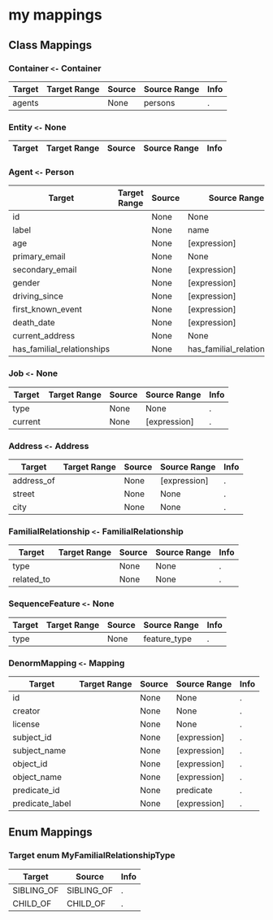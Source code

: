 # my mappings

## Class Mappings


### Container `<-` Container

| Target | Target Range | Source | Source Range | Info |
| ------ | ------ | ---- | ---- | ---- |
| agents | | None |  persons  | . | . |

### Entity `<-` None

| Target | Target Range | Source | Source Range | Info |
| ------ | ------ | ---- | ---- | ---- |

### Agent `<-` Person

| Target | Target Range | Source | Source Range | Info |
| ------ | ------ | ---- | ---- | ---- |
| id | | None |  None  | . | . |
| label | | None |  name  | . | . |
| age | | None |  [expression]  | . | . |
| primary_email | | None |  None  | . | . |
| secondary_email | | None |  [expression]  | . | . |
| gender | | None |  [expression]  | . | . |
| driving_since | | None |  [expression]  | . | . |
| first_known_event | | None |  [expression]  | . | . |
| death_date | | None |  [expression]  | . | . |
| current_address | | None |  None  | . | . |
| has_familial_relationships | | None |  has_familial_relationships  | . | . |

### Job `<-` None

| Target | Target Range | Source | Source Range | Info |
| ------ | ------ | ---- | ---- | ---- |
| type | | None |  None  | . | . |
| current | | None |  [expression]  | . | . |

### Address `<-` Address

| Target | Target Range | Source | Source Range | Info |
| ------ | ------ | ---- | ---- | ---- |
| address_of | | None |  [expression]  | . | . |
| street | | None |  None  | . | . |
| city | | None |  None  | . | . |

### FamilialRelationship `<-` FamilialRelationship

| Target | Target Range | Source | Source Range | Info |
| ------ | ------ | ---- | ---- | ---- |
| type | | None |  None  | . | . |
| related_to | | None |  None  | . | . |

### SequenceFeature `<-` None

| Target | Target Range | Source | Source Range | Info |
| ------ | ------ | ---- | ---- | ---- |
| type | | None |  feature_type  | . | . |

### DenormMapping `<-` Mapping

| Target | Target Range | Source | Source Range | Info |
| ------ | ------ | ---- | ---- | ---- |
| id | | None |  None  | . | . |
| creator | | None |  None  | . | . |
| license | | None |  None  | . | . |
| subject_id | | None |  [expression]  | . | . |
| subject_name | | None |  [expression]  | . | . |
| object_id | | None |  [expression]  | . | . |
| object_name | | None |  [expression]  | . | . |
| predicate_id | | None |  predicate  | . | . |
| predicate_label | | None |  [expression]  | . | . |

## Enum Mappings


### Target enum MyFamilialRelationshipType

| Target | Source | Info |
| ------ | ------ | ---- |
| SIBLING_OF | SIBLING_OF | . |
| CHILD_OF | CHILD_OF | . |
